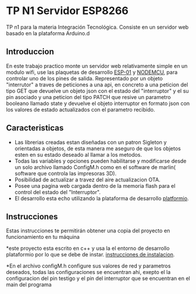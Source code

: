 

# TP N1 Servidor ESP8266

TP n1 para la materia Integración Tecnológica. Consiste en un servidor web basado en la plataforma Arduino.d

## Introduccion
En este trabajo practico monte un servidor web relativamente simple en un modulo wifi, use las plaquetas de desarrollo [ESP-01](https://es.wikipedia.org/wiki/ESP8266) y [NODEMCU](https://es.wikipedia.org/wiki/NodeMCU), para controlar uno de los pines de salida. Representado por un objeto "interrutor" a traves de peticiones a una api, en concreto a una peticion del tipo GET que devuelve un objeto json con el estado del "interruptor" y el su pin asociado y una peticion del tipo PATCH que resive un parametro booleano llamado state y devuelve el objeto interruptor en formato json con los valores de estado actualizados con el parametro recibido.

## Caracteristicas
* Las librerias creadas estan diseñadas con un patron Sigleton y orientadas a objetos, de esta manera me aseguro de que los objetos esten en su estado deseado al llamar a los metodos.
* Todas las variables y opciones pueden habilitarse y modificarse desde un solo archivo llamado ConfigM.h como en el software de marlin( software que controla las impresoras 3D).
* Posibilidad de actualizar a travez del aire actualizacion OTA.
* Posee una pagina web cargada dentro de la memoria flash para el control del estado del "Interruptor".
* El desarrollo esta echo utilizando la plataforma de desarrollo [platformio](https://platformio.org/).



## Instrucciones
Estas instrucciones te permitirán obtener una copia del proyecto en funcionamiento en tu máquina

*este proyecto esta escrito en c++ y usa la el entorno de desarrollo plataformio por lo que se debe de instar. [instrucciones de instalacion](https://docs.platformio.org/en/latest/what-is-platformio.html).

*En el archivo configM.h configure sus valores de red y parametros deseados, todas las configuraciones se encuentran ahi, exepto el la configuracion del pin testigo y el pin del interruptor que se encuentran en el main del programa</li>
</ul>
</article>